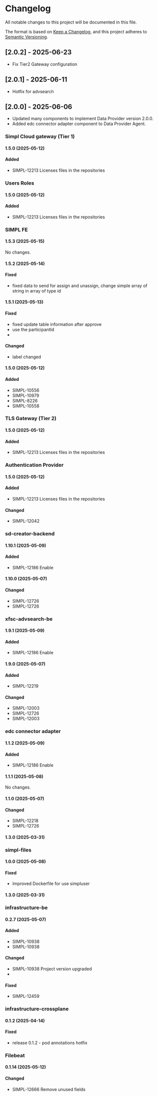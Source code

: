 # Changelog
All notable changes to this project will be documented in this file.

The format is based on [Keep a Changelog](https://keepachangelog.com/en/1.0.0/),
and this project adheres to [Semantic Versioning](https://semver.org/spec/v2.0.0.html).

## [2.0.2] - 2025-06-23
- Fix Tier2 Gateway configuration

## [2.0.1] - 2025-06-11
- Hotfix for advsearch

## [2.0.0] - 2025-06-06
- Updated many components to implement Data Provider version 2.0.0.
- Added edc connector adapter component to Data Provider Agent.


### Simpl Cloud gateway (Tier 1)

#### 1.5.0 (2025-05-12)

#### Added
- SIMPL-12213 Licenses files in the repositories


### Users Roles

#### 1.5.0 (2025-05-12)

#### Added
- SIMPL-12213 Licenses files in the repositories


### SIMPL FE

#### 1.5.3 (2025-05-15)
No changes.

#### 1.5.2 (2025-05-14)

#### Fixed
- fixed data to send for assign and unassign, change simple array of string in array of type id

#### 1.5.1 (2025-05-13)

#### Fixed
- fixed update table information after approve
- use the participantId
- 
#### Changed
- label changed

#### 1.5.0 (2025-05-12)

#### Added
- SIMPL-10556
- SIMPL-10979 
- SIMPL-8226 
- SIMPL-10558


### TLS Gateway (Tier 2)

#### 1.5.0 (2025-05-12)

#### Added
- SIMPL-12213 Licenses files in the repositories


### Authentication Provider

#### 1.5.0 (2025-05-12)

#### Added
- SIMPL-12213 Licenses files in the repositories

#### Changed
- SIMPL-12042


### sd-creator-backend

#### 1.10.1 (2025-05-09)

#### Added
- SIMPL-12186 Enable

#### 1.10.0 (2025-05-07)

#### Changed
- SIMPL-12726
- SIMPL-12726


### xfsc-advsearch-be

#### 1.9.1 (2025-05-09)

#### Added
- SIMPL-12186 Enable

#### 1.9.0 (2025-05-07)

#### Added
- SIMPL-12219

#### Changed
- SIMPL-12003 
- SIMPL-12726 
- SIMPL-12003


### edc connector adapter

#### 1.1.2 (2025-05-09)

#### Added
- SIMPL-12186 Enable

#### 1.1.1 (2025-05-08)
No changes.

#### 1.1.0 (2025-05-07)

#### Changed
- SIMPL-12218
- SIMPL-12726

#### 1.3.0 (2025-03-31)

### simpl-files

#### 1.0.0 (2025-05-08)

#### Fixed
- Improved Dockerfile for use simpluser

#### 1.3.0 (2025-03-31)

### infrastructure-be

#### 0.2.7 (2025-05-07)

#### Added
- SIMPL-10938
- SIMPL-10938

#### Changed
- SIMPL-10938  Project version upgraded
- 
#### Fixed
- SIMPL-12459


### infrastructure-crossplane

#### 0.1.2 (2025-04-14)

#### Fixed
- release 0.1.2 - pod annotations hotfix


### Filebeat

#### 0.1.14 (2025-05-12)

#### Changed
- SIMPL-12666 Remove unused fields

